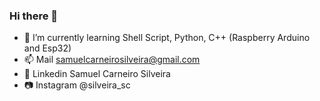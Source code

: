 ### Hi there 👋

- 🌱 I’m currently learning Shell Script, Python, C++ (Raspberry Arduino and Esp32)  
- 📫 Mail samuelcarneirosilveira@gmail.com 
- 🔗 Linkedin Samuel Carneiro Silveira
- 📷 Instagram @silveira_sc  
